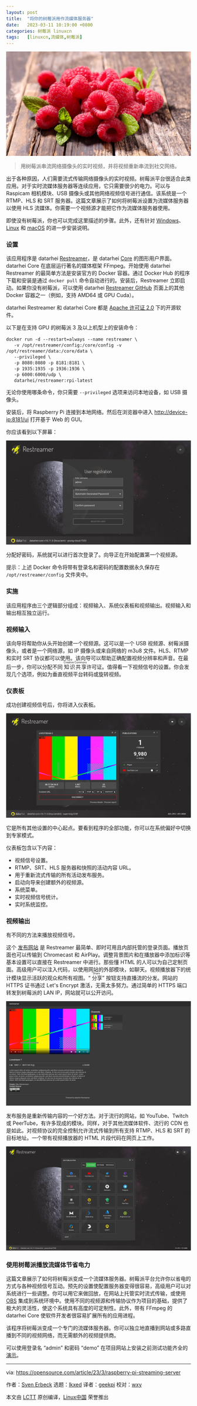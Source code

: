 ```yaml
---
layout: post
title:	"将你的树莓派用作流媒体服务器"
date:	2023-03-11 10:19:00 +0800 
categories:	树莓派 linuxcn 
tags:	[linuxcn,流媒体,树莓派]
---
```



![](/Asserts/Images/album/202303/11/101802ajd68nnzn6788h6i.jpg)



> 
> 用树莓派串流网络摄像头的实时视频，并将视频重新串流到社交网络。
> 
> 
> 


出于各种原因，人们需要流式传输网络摄像头的实时视频。树莓派平台很适合此类应用。对于实时流媒体服务器等连续应用，它只需要很少的电力。可以与 Raspicam 相机模块、USB 摄像头或其他网络视频信号进行通信。该系统是一个 RTMP、HLS 和 SRT 服务器。这篇文章展示了如何将树莓派设置为流媒体服务器以使用 HLS 流媒体。你需要一个视频源才能把它作为流媒体服务器使用。


即使没有树莓派，你也可以完成这里描述的步骤。此外，还有针对 [Windows](https://docs.datarhei.com/restreamer/installing/windows)、[Linux](https://docs.datarhei.com/restreamer/installing/linux) 和 [macOS](https://docs.datarhei.com/restreamer/installing/mac) 的进一步安装说明。


### 设置


该应用程序是 datarhei [Restreamer](https://github.com/datarhei/restreamer)，是 datarhei [Core](https://github.com/datarhei/core) 的图形用户界面。datarhei Core 在底层运行著名的媒体框架 FFmpeg。开始使用 datarhei Restreamer 的最简单方法是安装官方的 Docker 容器。通过 Docker Hub 的程序下载和安装是通过 `docker pull` 命令自动进行的。安装后，Restreamer 立即启动。如果你没有树莓派，可以使用 datarhei [Restreamer GitHub](https://github.com/datarhei/restreamer) 页面上的其他 Docker 容器之一（例如，支持 AMD64 或 GPU Cuda）。


datarhei Restreamer 和 datarhei Core 都是 [Apache 许可证 2.0](https://github.com/datarhei/restreamer/blob/2.x/LICENSE) 下的开源软件。


以下是在支持 GPU 的树莓派 3 及以上机型上的安装命令：



```
docker run -d --restart=always --name restreamer \
   -v /opt/restreamer/config:/core/config -v /opt/restreamer/data:/core/data \
   --privileged \
   -p 8080:8080 -p 8181:8181 \
   -p 1935:1935 -p 1936:1936 \
   -p 6000:6000/udp \
   datarhei/restreamer:rpi-latest

```

无论你使用哪条命令，你只需要 `--privileged` 选项来访问本地设备，如 USB 摄像头。


安装后，将 Raspberry Pi 连接到本地网络。然后在浏览器中进入 <http://device-ip:8181/ui> 打开基于 Web 的 GUI。


你应该看到以下屏幕：


![First login into datarhei Restreamer](/Asserts/Images/album/202303/11/101901m2xv06297vnc6he5.jpg)


分配好密码，系统就可以进行首次登录了。向导正在开始配置第一个视频源。


提示：上述 Docker 命令将带有登录名和密码的配置数据永久保存在 `/opt/restreamer/config` 文件夹中。


### 实施


该应用程序由三个逻辑部分组成：视频输入、系统仪表板和视频输出。视频输入和输出相互独立运行。


### 视频输入


该向导将帮助你从头开始创建一个视频源。这可以是一个 USB 视频源、树莓派摄像头，或者是一个网络源，如 IP 摄像头或来自网络的 m3u8 文件。HLS、RTMP 和实时 SRT 协议都可以使用。该向导可以帮助正确配置视频分辨率和声音。在最后一步，你可以分配不同 <ruby> 知识共享 <rt>  Creative Commons </rt></ruby> 许可证。值得看一下视频信号的设置。你会发现几个选项，例如为垂直视频平台转码或旋转视频。


### 仪表板


成功创建视频信号后，你将进入仪表板。


![datarhei Restreamer dashboard](/Asserts/Images/album/202303/11/101901sjruhhrx33lz0juv.jpg)


它是所有其他设置的中心起点。要看到程序的全部功能，你可以在系统偏好中切换到专家模式。


仪表板包含以下内容：


* 视频信号设置。
* RTMP、SRT、HLS 服务器和快照的活动内容 URL。
* 用于重新流式传输的所有活动发布服务。
* 启动向导来创建额外的视频源。
* 系统菜单。
* 实时视频信号统计。
* 实时系统监控。


### 视频输出


有不同的方法来播放视频信号。


这个 [发布网站](https://demo.datarhei.com/) 是 Restreamer 最简单、即时可用且内部托管的登录页面。播放页面也可以传输到 Chromecast 和 AirPlay。调整背景图片和在播放器中添加标识等基本设置可以直接在 Restreamer 中进行。那些懂 HTML 的人可以为自己定制页面。高级用户可以注入代码，以使用网站的外部模块，如聊天。视频播放器下的统计模块显示活跃的观众和所有视图。“<ruby> 分享 <rt>  Share </rt></ruby>” 按钮支持直播流的分发。网站的 HTTPS 证书通过 Let's Encrypt 激活，无需太多努力。通过简单的 HTTPS 端口转发到树莓派的 LAN IP，网站就可以公开访问。


![Landingpage from datahrei Restreamer](/Asserts/Images/album/202303/11/101901c4zva85xz45bx8d6.jpg)


发布服务是重新传输内容的一个好方法。对于流行的网站，如 YouTube、Twitch 或 PeerTube，有许多现成的模块。同样，对于其他流媒体软件、流行的 CDN 也是如此。对视频协议的完全控制允许流式传输到所有支持 RTMP、HLS 和 SRT 的目标地址。一个带有视频播放器的 HTML 片段代码在网页上工作。


![Presets for publication services](/Asserts/Images/album/202303/11/101902rddbnj5jcfeacdaj.jpg)


### 使用树莓派播放流媒体节省电力


这篇文章展示了如何将树莓派变成一个流媒体服务器。树莓派平台允许你以省电的方式与各种视频信号互动。预先的设置使配置服务器变得很容易，高级用户可以对系统进行一些调整。你可以用它来做回放，在网站上托管实时流式传输，或使用 [OBS](https://opensource.com/article/20/6/obs-websockets-streaming) 集成到系统环境中。使用不同的视频源和传输协议作为项目的基础，提供了极大的灵活性，使这个系统具有高度的可定制性。此外，带有 FFmpeg 的 datarhei Core 使软件开发者很容易扩展所有的应用进程。


该程序将树莓派变成一个专门的流媒体服务器。你可以独立地直播到网站或多路直播到不同的视频网络，而无需额外的视频提供商。


可以使用登录名 “admin” 和密码 “demo” 在项目网站上安装之前测试功能齐全的 [演示](https://demo.datarhei.com/ui)。




---


via: <https://opensource.com/article/23/3/raspberry-pi-streaming-server>


作者：[Sven Erbeck](https://opensource.com/users/erbeck) 选题：[lkxed](https://github.com/lkxed/) 译者：[geekpi](https://github.com/geekpi) 校对：[wxy](https://github.com/wxy)


本文由 [LCTT](https://github.com/LCTT/TranslateProject) 原创编译，[Linux中国](https://linux.cn/) 荣誉推出
